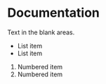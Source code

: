 # Documentation

Text in the blank areas.

+ List item
+ List item

1. Numbered item
1. Numbered item
